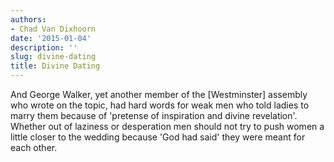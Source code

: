 ```yaml
---
authors:
- Chad Van Dixhoorn
date: '2015-01-04'
description: ''
slug: divine-dating
title: Divine Dating
---
```

And George Walker, yet another member of the [Westminster] assembly who wrote on the topic, had hard words for weak men who told ladies to marry them because of 'pretense of inspiration and divine revelation'. Whether out of laziness or desperation men should not try to push women a little closer to the wedding because 'God had said' they were meant for each other.



